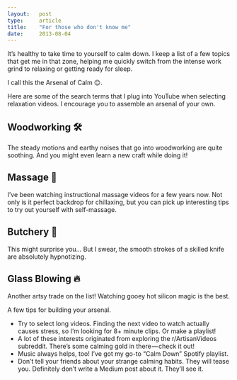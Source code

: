 ```yaml
---
layout:   post
type:     article
title:    "For those who don't know me"
date:     2013-08-04
---
```


It’s healthy to take time to yourself to calm down. I keep a list of a few topics that get me in that zone, helping me quickly switch from the intense work grind to relaxing or getting ready for sleep.

I call this the Arsenal of Calm 😌.

Here are some of the search terms that I plug into YouTube when selecting relaxation videos. I encourage you to assemble an arsenal of your own.

## Woodworking 🛠

The steady motions and earthy noises that go into woodworking are quite soothing. And you might even learn a new craft while doing it!

## Massage 👐

I’ve been watching instructional massage videos for a few years now. Not only is it perfect backdrop for chillaxing, but you can pick up interesting tips to try out yourself with self-massage.

## Butchery 🍖

This might surprise you… But I swear, the smooth strokes of a skilled knife are absolutely hypnotizing.

## Glass Blowing 🔥

Another artsy trade on the list! Watching gooey hot silicon magic is the best.

A few tips for building your arsenal.

- Try to select long videos. Finding the next video to watch actually causes stress, so I’m looking for 8+ minute clips. Or make a playlist!
- A lot of these interests originated from exploring the r/ArtisanVideos subreddit. There’s some calming gold in there — check it out!
- Music always helps, too! I’ve got my go-to “Calm Down” Spotify playlist.
- Don’t tell your friends about your strange calming habits. They will tease you. Definitely don’t write a Medium post about it. They’ll see it.
